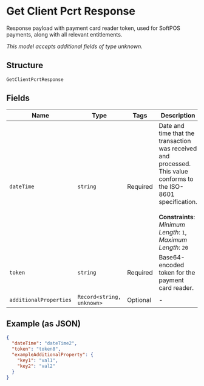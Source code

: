 
# Get Client Pcrt Response

Response payload with payment card reader token, used for SoftPOS payments, along with all relevant entitlements.

*This model accepts additional fields of type unknown.*

## Structure

`GetClientPcrtResponse`

## Fields

| Name | Type | Tags | Description |
|  --- | --- | --- | --- |
| `dateTime` | `string` | Required | Date and time that the transaction was received and processed. This value conforms to the ISO-8601 specification.<br><br>**Constraints**: *Minimum Length*: `1`, *Maximum Length*: `20` |
| `token` | `string` | Required | Base64-encoded token for the payment card reader. |
| `additionalProperties` | `Record<string, unknown>` | Optional | - |

## Example (as JSON)

```json
{
  "dateTime": "dateTime2",
  "token": "token8",
  "exampleAdditionalProperty": {
    "key1": "val1",
    "key2": "val2"
  }
}
```

